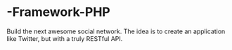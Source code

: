 # -Framework-PHP
Build the next awesome social network. The idea is to create an application like Twitter, but with a truly RESTful API.
